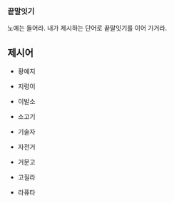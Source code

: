 ### 끝말잇기

노예는 들어라. 내가 제시하는 단어로 끝말잇기를 이어 가거라.



## 제시어

* 황예지
* 지렁이
* 이발소
* 소고기
* 기술자
* 자전거
* 거문고
* 고질라

* 라퓨타